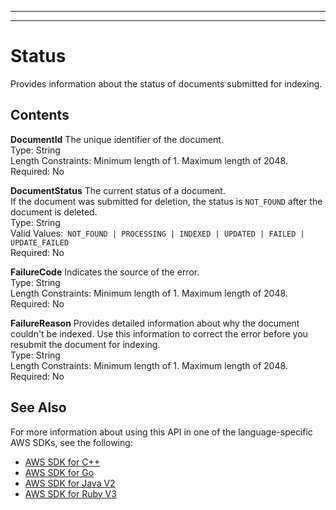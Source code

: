 --------

--------

# Status<a name="API_Status"></a>

Provides information about the status of documents submitted for indexing\.

## Contents<a name="API_Status_Contents"></a>

 **DocumentId**   <a name="Kendra-Type-Status-DocumentId"></a>
The unique identifier of the document\.  
Type: String  
Length Constraints: Minimum length of 1\. Maximum length of 2048\.  
Required: No

 **DocumentStatus**   <a name="Kendra-Type-Status-DocumentStatus"></a>
The current status of a document\.  
If the document was submitted for deletion, the status is `NOT_FOUND` after the document is deleted\.  
Type: String  
Valid Values:` NOT_FOUND | PROCESSING | INDEXED | UPDATED | FAILED | UPDATE_FAILED`   
Required: No

 **FailureCode**   <a name="Kendra-Type-Status-FailureCode"></a>
Indicates the source of the error\.  
Type: String  
Length Constraints: Minimum length of 1\. Maximum length of 2048\.  
Required: No

 **FailureReason**   <a name="Kendra-Type-Status-FailureReason"></a>
Provides detailed information about why the document couldn't be indexed\. Use this information to correct the error before you resubmit the document for indexing\.  
Type: String  
Length Constraints: Minimum length of 1\. Maximum length of 2048\.  
Required: No

## See Also<a name="API_Status_SeeAlso"></a>

For more information about using this API in one of the language\-specific AWS SDKs, see the following:
+  [ AWS SDK for C\+\+](https://docs.aws.amazon.com/goto/SdkForCpp/kendra-2019-02-03/Status) 
+  [ AWS SDK for Go](https://docs.aws.amazon.com/goto/SdkForGoV1/kendra-2019-02-03/Status) 
+  [ AWS SDK for Java V2](https://docs.aws.amazon.com/goto/SdkForJavaV2/kendra-2019-02-03/Status) 
+  [ AWS SDK for Ruby V3](https://docs.aws.amazon.com/goto/SdkForRubyV3/kendra-2019-02-03/Status) 